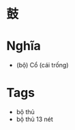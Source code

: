 # 鼓

# Nghĩa
* (bộ) Cổ (cái trống)

# Tags
* bộ thủ
*  bộ thủ 13 nét

<script>window.HANZI_FIELD='鼓';</script>
